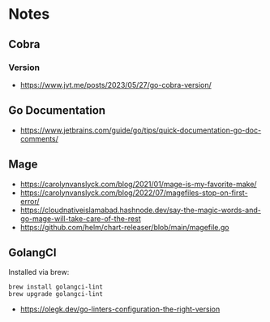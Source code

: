 # Notes

## Cobra

### Version

- https://www.jvt.me/posts/2023/05/27/go-cobra-version/

## Go Documentation

- https://www.jetbrains.com/guide/go/tips/quick-documentation-go-doc-comments/

## Mage

- https://carolynvanslyck.com/blog/2021/01/mage-is-my-favorite-make/
- https://carolynvanslyck.com/blog/2022/07/magefiles-stop-on-first-error/
- https://cloudnativeislamabad.hashnode.dev/say-the-magic-words-and-go-mage-will-take-care-of-the-rest
- https://github.com/helm/chart-releaser/blob/main/magefile.go

## GolangCI

Installed via brew:

```shell
brew install golangci-lint
brew upgrade golangci-lint
```

- https://olegk.dev/go-linters-configuration-the-right-version
